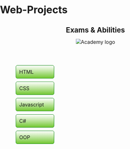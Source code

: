 Web-Projects
============
<header>
		<h1>Exams & Abilities</h1>
		<img src="http://academy.telerik.com/images/default-album/telerik-academy-banner.jpg?sfvrsn=2" alt="Academy logo">
	</header>
	<section>
	<menu>
		<div id="btn">HTML</div>
		<div id="btn">CSS</div>
		<div id="btn">Javascript</div>
		<div id="btn">C#</div>
		<div id="btn">OOP</div>
	</menu>
	</section>
<style>
body,section,footer,article,input,button,p,ul,li,a,span,aside{margin:0;padding:0;border:0;font-size:16px}body header{margin-left:30px}body header h1{font-size:1.4em}body menu{text-align:left}body menu #btn{margin:10px;padding:10px;border:1px solid #008000;border-radius:5px;width:100px;background:#73c733;background:-moz-linear-gradient(top, #fff 0, #73c733 100%);background:-webkit-gradient(linear, left top, left bottom, color-stop(0, #fff), color-stop(100%, #73c733));background:-webkit-linear-gradient(top, #fff 0, #73c733 100%);background:-o-linear-gradient(top, #fff 0, #73c733 100%);background:-ms-linear-gradient(top, #fff 0, #73c733 100%);background:linear-gradient(to bottom, #fff 0, #73c733 100%);filter:progid:DXImageTransform.Microsoft.gradient(startColorstr='#ffffff', endColorstr='#73c733', GradientType=0)}body menu #btn:hover{background:none;background:#fff;background:-moz-linear-gradient(top, #73c733 0, #fff 100%);background:-webkit-gradient(linear, left top, left bottom, color-stop(0, #73c733), color-stop(100%, #fff));background:-webkit-linear-gradient(top, #73c733 0, #fff 100%);background:-o-linear-gradient(top, #73c733 0, #fff 100%);background:-ms-linear-gradient(top, #73c733 0, #fff 100%);background:linear-gradient(to bottom, #73c733 0, #fff 100%);filter:progid:DXImageTransform.Microsoft.gradient(startColorstr='#73c733', endColorstr='#ffffff', GradientType=0)}
</style>
